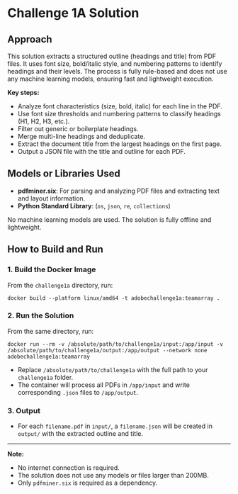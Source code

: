 # Challenge 1A Solution

## Approach

This solution extracts a structured outline (headings and title) from PDF files. It uses font size, bold/italic style, and numbering patterns to identify headings and their levels. The process is fully rule-based and does not use any machine learning models, ensuring fast and lightweight execution.

**Key steps:**

- Analyze font characteristics (size, bold, italic) for each line in the PDF.
- Use font size thresholds and numbering patterns to classify headings (H1, H2, H3, etc.).
- Filter out generic or boilerplate headings.
- Merge multi-line headings and deduplicate.
- Extract the document title from the largest headings on the first page.
- Output a JSON file with the title and outline for each PDF.

## Models or Libraries Used

- **pdfminer.six**: For parsing and analyzing PDF files and extracting text and layout information.
- **Python Standard Library**: (`os`, `json`, `re`, `collections`)

No machine learning models are used. The solution is fully offline and lightweight.

## How to Build and Run

### 1. Build the Docker Image

From the `challenge1a` directory, run:

```
docker build --platform linux/amd64 -t adobechallenge1a:teamarray .
```

### 2. Run the Solution

From the same directory, run:

```
docker run --rm -v /absolute/path/to/challenge1a/input:/app/input -v /absolute/path/to/challenge1a/output:/app/output --network none adobechallenge1a:teamarray
```

- Replace `/absolute/path/to/challenge1a` with the full path to your `challenge1a` folder.
- The container will process all PDFs in `/app/input` and write corresponding `.json` files to `/app/output`.

### 3. Output

- For each `filename.pdf` in `input/`, a `filename.json` will be created in `output/` with the extracted outline and title.

---

**Note:**

- No internet connection is required.
- The solution does not use any models or files larger than 200MB.
- Only `pdfminer.six` is required as a dependency.
